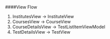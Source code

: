 ####View Flow

1. InstitutesView -> InstituteView
2. CoursesView -> CourseView 
3. CourseDetailsView -> TestListItemViewModel
3. TestDetailsView -> TestView